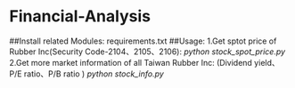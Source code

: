 # Financial-Analysis
##Install related Modules:
requirements.txt
##Usage:
1.Get sptot price of Rubber Inc(Security Code-2104、2105、2106):
  *python stock_spot_price.py*
2.Get more market information of all Taiwan Rubber Inc:
  (Dividend yield、P/E ratio、P/B ratio )
  *python stock_info.py*
